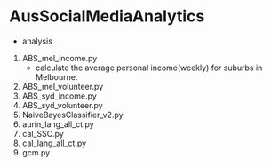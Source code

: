 # AusSocialMediaAnalytics
- analysis
1. ABS_mel_income.py
   - calculate the average personal income(weekly) for suburbs in Melbourne.
2. ABS_mel_volunteer.py
3. ABS_syd_income.py
4. ABS_syd_volunteer.py
5. NaiveBayesClassifier_v2.py
6. aurin_lang_all_ct.py
7. cal_SSC.py
8. cal_lang_all_ct.py
9. gcm.py

